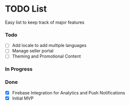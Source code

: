 # TODO List

Easy list to keep track of major features

### Todo

- [ ] Add locale to add multiple languages 
- [ ] Manage seller portal
- [ ] Theming and Promotional Content

### In Progress


### Done 
- [x] Firebase Integration for Analytics and Push Notifications
- [x] Initial MVP
